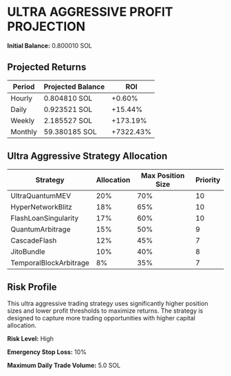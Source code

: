 # ULTRA AGGRESSIVE PROFIT PROJECTION

**Initial Balance:** 0.800010 SOL

## Projected Returns

| Period | Projected Balance | ROI |
|--------|-------------------|-----|
| Hourly | 0.804810 SOL | +0.60% |
| Daily | 0.923521 SOL | +15.44% |
| Weekly | 2.185527 SOL | +173.19% |
| Monthly | 59.380185 SOL | +7322.43% |

## Ultra Aggressive Strategy Allocation

| Strategy | Allocation | Max Position Size | Priority |
|----------|------------|-------------------|----------|
| UltraQuantumMEV | 20% | 70% | 10 |
| HyperNetworkBlitz | 18% | 65% | 10 |
| FlashLoanSingularity | 17% | 60% | 10 |
| QuantumArbitrage | 15% | 50% | 9 |
| CascadeFlash | 12% | 45% | 7 |
| JitoBundle | 10% | 40% | 8 |
| TemporalBlockArbitrage | 8% | 35% | 7 |

## Risk Profile

This ultra aggressive trading strategy uses significantly higher position sizes and lower profit thresholds to maximize returns. The strategy is designed to capture more trading opportunities with higher capital allocation.

**Risk Level:** High

**Emergency Stop Loss:** 10%

**Maximum Daily Trade Volume:** 5.0 SOL

